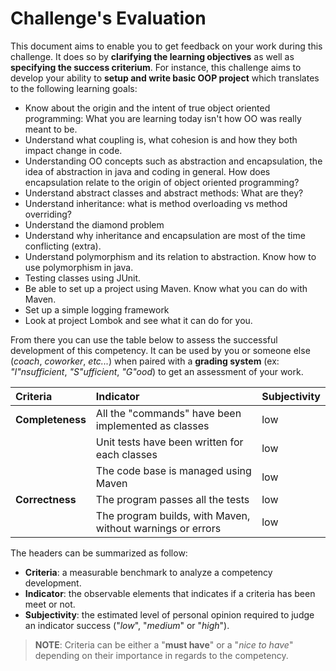 # Challenge's Evaluation

This document aims to enable you to get feedback on your work during this challenge. It does so by **clarifying the learning objectives** as well as **specifying the success criterium**. For instance, this challenge aims to develop your ability to **setup and write basic OOP project** which translates to the following learning goals:

- Know about the origin and the intent of true object oriented programming: What you are learning today isn't how OO was really meant to be.
- Understand what coupling is, what cohesion is and how they both impact change in code.
- Understanding OO concepts such as abstraction and encapsulation, the idea of abstraction in java and coding in general. How does encapsulation relate to the origin of object oriented programming?
- Understand abstract classes and abstract methods: What are they?
- Understand inheritance: what is method overloading vs method overriding?
- Understand the diamond problem
- Understand why inheritance and encapsulation are most of the time conflicting (extra).
- Understand polymorphism and its relation to abstraction. Know how to use polymorphism in java.
- Testing classes using JUnit.
- Be able to set up a project using Maven. Know what you can do with Maven.
- Set up a simple logging framework
- Look at project Lombok and see what it can do for you.

From there you can use the table below to assess the successful development of this competency. It can be used by you or someone else (_coach_, _coworker_, _etc..._) when paired with a **grading system** (ex: _"I"nsufficient_, _"S"ufficient_, _"G"ood_) to get an assessment of your work.

| Criteria         | Indicator                                                   | Subjectivity |
|:-----------------|:------------------------------------------------------------|:-------------|
| **Completeness** | All the "commands" have been implemented as classes         | low          |
|                  | Unit tests have been written for each classes               | low          |
|                  | The code base is managed using Maven                        | low          |
| **Correctness**  | The program passes all the tests                            | low          |
|                  | The program builds, with Maven,  without warnings or errors | low          |

The headers can be summarized as follow:

- **Criteria**: a measurable benchmark to analyze a competency development.
- **Indicator**: the observable elements that indicates if a criteria has been meet or not.
- **Subjectivity**: the estimated level of personal opinion required to judge an indicator success ("_low_", "_medium_" or "_high_").

> **NOTE**: Criteria can be either a "**must have**" or a "_nice to have_" depending on their importance in regards to the competency.